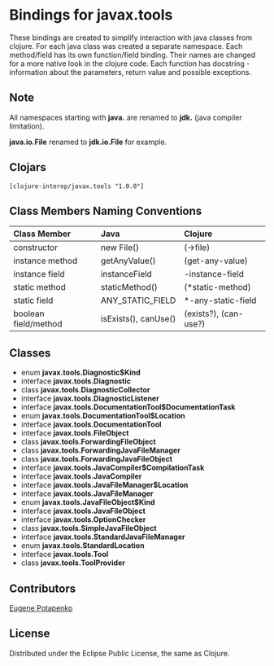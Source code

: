 # Bindings for javax.tools

These bindings are created to simplify interaction with java classes from clojure.
For each java class was created a separate namespace.
Each method/field has its own function/field binding.
Their names are changed for a more native look in the clojure code. Each function has docstring - information about the parameters, return value and possible exceptions.

## Note

All namespaces starting with **java.** are renamed to **jdk.** (java compiler limitation). 

**java.io.File** renamed to **jdk.io.File** for example. 




## Clojars

```
[clojure-interop/javax.tools "1.0.0"]
```

## Class Members Naming Conventions

| Class Member | Java | Clojure |
|:--|:--|:--|
| constructor | new File() | (->file) |
| instance method | getAnyValue() | (get-any-value) |
| instance field | instanceField | -instance-field |
| static method | staticMethod() | (*static-method) |
| static field | ANY_STATIC_FIELD | *-any-static-field |
| boolean field/method | isExists(), canUse() | (exists?), (can-use?) |

## Classes

- enum **javax.tools.Diagnostic$Kind**
- interface **javax.tools.Diagnostic**
- class **javax.tools.DiagnosticCollector**
- interface **javax.tools.DiagnosticListener**
- interface **javax.tools.DocumentationTool$DocumentationTask**
- enum **javax.tools.DocumentationTool$Location**
- interface **javax.tools.DocumentationTool**
- interface **javax.tools.FileObject**
- class **javax.tools.ForwardingFileObject**
- class **javax.tools.ForwardingJavaFileManager**
- class **javax.tools.ForwardingJavaFileObject**
- interface **javax.tools.JavaCompiler$CompilationTask**
- interface **javax.tools.JavaCompiler**
- interface **javax.tools.JavaFileManager$Location**
- interface **javax.tools.JavaFileManager**
- enum **javax.tools.JavaFileObject$Kind**
- interface **javax.tools.JavaFileObject**
- interface **javax.tools.OptionChecker**
- class **javax.tools.SimpleJavaFileObject**
- interface **javax.tools.StandardJavaFileManager**
- enum **javax.tools.StandardLocation**
- interface **javax.tools.Tool**
- class **javax.tools.ToolProvider**

## Contributors

[Eugene Potapenko](https://github.com/potapenko/)

## License

Distributed under the Eclipse Public License, the same as Clojure.
